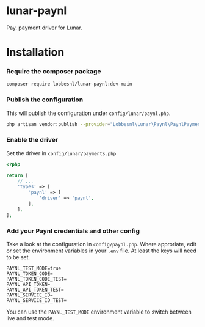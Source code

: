 # lunar-paynl
Pay. payment driver for Lunar.

# Installation

### Require the composer package

```sh
composer require lobbesnl/lunar-paynl:dev-main
```

### Publish the configuration

This will publish the configuration under `config/lunar/paynl.php`.

```bash
php artisan vendor:publish --provider="Lobbesnl\Lunar\Paynl\PaynlPaymentsServiceProvider"
```

### Enable the driver

Set the driver in `config/lunar/payments.php`

```php
<?php

return [
    // ...
    'types' => [
        'paynl' => [
            'driver' => 'paynl',
        ],
    ],
];
```

### Add your Paynl credentials and other config

Take a look at the configuration in `config/paynl.php`. Where approriate, edit or set the environment variables in your `.env` file. At least the keys will need to be set.

```dotenv
PAYNL_TEST_MODE=true
PAYNL_TOKEN_CODE=
PAYNL_TOKEN_CODE_TEST=
PAYNL_API_TOKEN=
PAYNL_API_TOKEN_TEST=
PAYNL_SERVICE_ID=
PAYNL_SERVICE_ID_TEST=
```

You can use the `PAYNL_TEST_MODE` environment variable to switch between live and test mode.

